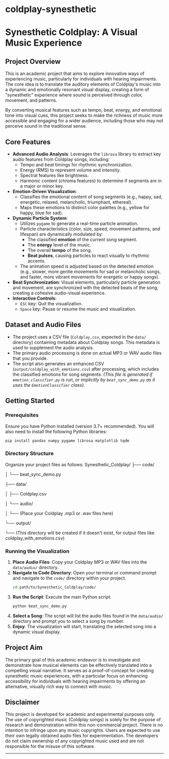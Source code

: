 ﻿# coldplay-synesthetic
# Synesthetic Coldplay: A Visual Music Experience

## Project Overview

This is an academic project that aims to explore innovative ways of experiencing music, particularly for individuals with hearing impairments. The core idea is to translate the auditory elements of Coldplay's music into a dynamic and emotionally resonant visual display, creating a form of "synesthetic" experience where sound is perceived through color, movement, and patterns.

By converting musical features such as tempo, beat, energy, and emotional tone into visual cues, this project seeks to make the richness of music more accessible and engaging for a wider audience, including those who may not perceive sound in the traditional sense.

## Core Features

*   **Advanced Audio Analysis**: Leverages the `librosa` library to extract key audio features from Coldplay songs, including:
    *   Tempo and beat timings for rhythmic synchronization.
    *   Energy (RMS) to represent volume and intensity.
    *   Spectral features like brightness.
    *   Harmonic content (chroma features) to determine if segments are in a major or minor key.
*   **Emotion-Driven Visualization**:
    *   Classifies the emotional content of song segments (e.g., happy, sad, energetic, relaxed, melancholic, triumphant, ethereal).
    *   Maps these emotions to distinct color palettes (e.g., yellow for happy, blue for sad).
*   **Dynamic Particle System**:
    *   Utilizes `pygame` to generate a real-time particle animation.
    *   Particle characteristics (color, size, speed, movement patterns, and lifespan) are dynamically modulated by:
        *   The classified **emotion** of the current song segment.
        *   The **energy** level of the music.
        *   The overall **tempo** of the song.
        *   **Beat pulses**, causing particles to react visually to rhythmic accents.
    *   The animation speed is adjusted based on the detected emotion (e.g., slower, more gentle movements for sad or melancholic songs, and faster, more vibrant movements for energetic or happy songs).
*   **Beat Synchronization**: Visual elements, particularly particle generation and movement, are synchronized with the detected beats of the song, creating a cohesive audio-visual experience.
*   **Interactive Controls**:
    *   `ESC` key: Quit the visualization.
    *   `Space` key: Pause or resume the music and visualization.

## Dataset and Audio Files

*   The project uses a CSV file (`Coldplay.csv`, expected in the `data/` directory) containing metadata about Coldplay songs. This metadata is used to supplement the audio analysis.
*   The primary audio processing is done on actual MP3 or WAV audio files that you provide.
*   The script also generates an enhanced CSV (`output/coldplay_with_emotions.csv`) after processing, which includes the classified emotions for song segments. *(This file is generated if `emotion_classifier.py` is run, or implicitly by `beat_sync_demo.py` as it uses the `EmotionClassifier` class).*

## Getting Started

### Prerequisites

Ensure you have Python installed (version 3.7+ recommended). You will also need to install the following Python libraries:

```bash
pip install pandas numpy pygame librosa matplotlib tqdm
```

### Directory Structure

Organize your project files as follows:
Synesthetic_Coldplay/
├── code/

│ └── beat_sync_demo.py

├── data/

│ ├── Coldplay.csv

│ └── audio/

│ └── (Place your Coldplay .mp3 or .wav files here)

└── output/

└── (This directory will be created if it doesn't exist, for output files like coldplay_with_emotions.csv)


### Running the Visualization

1.  **Place Audio Files**: Copy your Coldplay MP3 or WAV files into the `data/audio/` directory.
2.  **Navigate to Code Directory**: Open your terminal or command prompt and navigate to the `code/` directory within your project.
    ```bash
    cd path/to/Synesthetic_Coldplay/code/
    ```
3.  **Run the Script**: Execute the main Python script.
    ```bash
    python beat_sync_demo.py
    ```
4.  **Select a Song**: The script will list the audio files found in the `data/audio/` directory and prompt you to select a song by number.
5.  **Enjoy**: The visualization will start, translating the selected song into a dynamic visual display.

## Project Aim

The primary goal of this academic endeavor is to investigate and demonstrate how musical elements can be effectively translated into a compelling visual narrative. It serves as a proof-of-concept for creating synesthetic music experiences, with a particular focus on enhancing accessibility for individuals with hearing impairments by offering an alternative, visually rich way to connect with music.

## Disclaimer

This project is developed for academic and experimental purposes only. The use of copyrighted music (Coldplay songs) is solely for the purpose of research and demonstration within this non-commercial project. There is no intention to infringe upon any music copyrights. Users are expected to use their own legally obtained audio files for experimentation. The developers do not claim ownership of any copyrighted music used and are not responsible for the misuse of this software.

---
